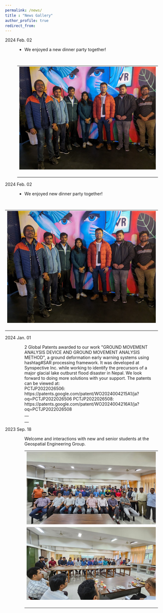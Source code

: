 ```yaml
---
permalink: /news/
title : "News Gallery"
author_profile: true
redirect_from: 
---
```





<a name="20240202"></a>
<dl>
   <dt>2024 Feb. 02</dt>
   <dd>
      <ul style="list-style-type:disc;">
         <li>We enjoyed a new dinner party together!</li>
      </ul>
      <br>
      <table style="margin-bottom: 0px;" class="no-border">
         <tbody>
            <tr>
               <td><img src="../images/news/2024/PXL_20240201.jpg" width="500" alt="Dinner Party Image"></td>
            </tr>
            <tr>
               <td><p></p></td>
            </tr>
         </tbody>
      </table>
   </dd>
</dl>



<a name="20240202"></a>
<p align="justify"><dt>2024 Feb. 02</dt>
<dd>
<ul style= "list-style-type:disc;">
<li>We enjoyed new dinner party together!</li>
</ul>
</dd>
<br>
<table style="margin-bottom: 0px;" class="no-border">
<tbody>
<tr>
<td><img src="../images/news/2024/PXL_20240201.jpg" width="500"></td>
</tr>
<tr>
<td><p></p></td>
</tr>
</tbody>
</table>
</dd>


<a name="20240104"></a>
<p align="justify"><dt>2024 Jan. 01</dt>
<dd>
<ul style= "list-style-type:disc;">
2 Global Patents awarded to our work "GROUND MOVEMENT ANALYSIS DEVICE AND GROUND MOVEMENT ANALYSIS METHOD", a ground deformation early warning systems using hashtag#SAR processing framework. It was developed at Synspective Inc. while working to identify the precursors of a major glacial lake outburst flood disaster in Nepal. We look forward to doing more solutions with your support. The patents can be viewed at: <br>
PCTJP2022026506: https://patents.google.com/patent/WO2024004215A1/ja?oq=PCTJP2022026506
PCTJP2022026508: https://patents.google.com/patent/WO2024004216A1/ja?oq=PCTJP2022026508
<br>
<table style="margin-bottom: 0px;" class="no-border">
<tbody>
<tr>
</tr>
<tr>
<td><p></p></td>
</tr>
</tbody>
</table>
</dd>


<a name="20230902"></a>
<p align="justify"><dt>2023 Sep. 18</dt>
<dd>
<ul style= "list-style-type:disc;">
Welcome and interactions with new and senior students at the Geospatial Engineering Group.
<br>
<table style="margin-bottom: 0px;" class="no-border">
<tbody>
<tr>
<td><img src="../images/news/2023/PXL-20230918-01.jpg" width="500"></td>
</tr>
<tr>
<td><img src="../images/news/2023/PXL-20230918-02.jpg" width="500"></td>
</tr>
<tr>
<td><p></p></td>
</tr>
</tbody>
</table>
</dd>